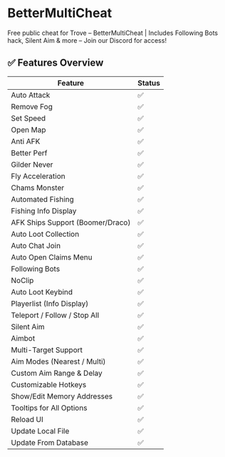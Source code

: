 # BetterMultiCheat
Free public cheat for Trove – BetterMultiCheat | Includes Following Bots hack, Silent Aim &amp; more – Join our Discord for access!

## ✅ Features Overview

| Feature                           | Status |
|-----------------------------------|--------|
| Auto Attack                       | ✅     |
| Remove Fog                        | ✅     |
| Set Speed                         | ✅     |
| Open Map                          | ✅     |
| Anti AFK                          | ✅     |
| Better Perf                       | ✅     |
| Gilder Never                      | ✅     |
| Fly Acceleration                  | ✅     |
| Chams Monster                     | ✅     |
| Automated Fishing                 | ✅     |
| Fishing Info Display              | ✅     |
| AFK Ships Support (Boomer/Draco) | ✅     |
| Auto Loot Collection              | ✅     |
| Auto Chat Join                    | ✅     |
| Auto Open Claims Menu             | ✅     |
| Following Bots                    | ✅     |
| NoClip                            | ✅     |
| Auto Loot Keybind                 | ✅     |
| Playerlist (Info Display)         | ✅     |
| Teleport / Follow / Stop All      | ✅     |
| Silent Aim                        | ✅     |
| Aimbot                            | ✅     |
| Multi-Target Support              | ✅     |
| Aim Modes (Nearest / Multi)       | ✅     |
| Custom Aim Range & Delay          | ✅     |
| Customizable Hotkeys              | ✅     |
| Show/Edit Memory Addresses        | ✅     |
| Tooltips for All Options          | ✅     |
| Reload UI                         | ✅     |
| Update Local File                 | ✅     |
| Update From Database              | ✅     |
